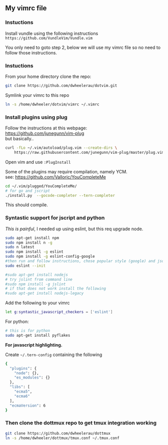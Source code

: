 ## My vimrc file

### Instuctions  
Install vundle using the following instructions ```https://github.com/VundleVim/Vundle.vim```

You only need to goto step 2, below we will use my vimrc file so no need to follow those instructions.  

### Instuctions  
From your home directory clone the repo:  
```bash
git clone https://github.com/dwheelerau/dotvim.git
```  

Symlink your vimrc to this repo  
```bash
ln -s /home/dwheeler/dotvim/vimrc ~/.vimrc
```  
### Install plugins using plug  
Follow the instructions at this webpage:  
https://github.com/junegunn/vim-plug  
but basically..  
```bash
curl -fLo ~/.vim/autoload/plug.vim --create-dirs \
    https://raw.githubusercontent.com/junegunn/vim-plug/master/plug.vim
```

Open vim and use `:PlugInstall`  

Some of the plugins may require compilation, namely YCM.  
see: https://github.com/Valloric/YouCompleteMe  
```bash
cd ~/.vim/plugged/YouCompleteMe/
# for go and jscript
./install.py  --gocode-completer --tern-completer
```
This should compile.

### Syntastic support for jscript and python  
*This is painful*, I needed up using eslint, but this req upgrade node.  
 
```bash
sudo apt-get install npm
sudo npm install n -g
sudo n latest
sudo npm install -g eslint
sudo npm install -g eslint-config-google
#then run and follow instructions, chose popular style (google) and json formt)
sudo eslint --init

#sudo apt-get install nodejs
# try jslint from command line
#sudo npm install -g jslint
# if that does not work install the following
#sudo apt-get install nodejs-legacy
```
Add the following to your vimrc
```bash
let g:syntastic_javascript_checkers = ['eslint']
```

For python:
```bash
# this is for python
sudo apt-get install pyflakes
```
**For javascript highlighting.**  

Create `~/.tern-config` containing the following  
```bash
{
  "plugins": {
    "node": {},
    "es_modules": {}
  },
  "libs": [
    "ecma5",
    "ecma6"
  ],
  "ecmaVersion": 6
}
```

### Then clone the dottmux repo to get tmux integration working  

```bash
git clone https://github.com/dwheelerau/dottmux
ln -s /home/dwheeler/dottmux/tmux.conf ~/.tmux.conf
```
